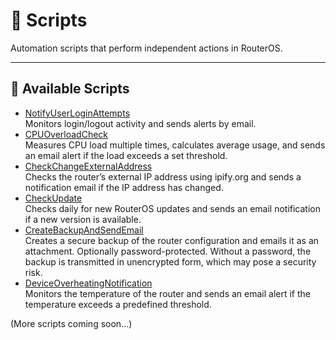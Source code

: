 # 🔧 Scripts

Automation scripts that perform independent actions in RouterOS.

---

## 📜 Available Scripts

- [NotifyUserLoginAttempts](./NotifyUserLoginAttempts/)  
  Monitors login/logout activity and sends alerts by email.
- [CPUOverloadCheck](./CPUOverloadCheck/)  
  Measures CPU load multiple times, calculates average usage, and sends an email alert if the load exceeds a set threshold.
- [CheckChangeExternalAddress](./CheckChangeExternalAddress/)  
  Checks the router’s external IP address using ipify.org and sends a notification email if the IP address has changed.
- [CheckUpdate](./CheckUpdate/)  
  Checks daily for new RouterOS updates and sends an email notification if a new version is available.
- [CreateBackupAndSendEmail](./CreateBackupAndSendEmail/)  
  Creates a secure backup of the router configuration and emails it as an attachment. Optionally password-protected. Without a password, the backup is transmitted in unencrypted form, which may pose a security risk.
- [DeviceOverheatingNotification](./DeviceOverheatingNotification/)  
  Monitors the temperature of the router and sends an email alert if the temperature exceeds a predefined threshold.

(More scripts coming soon...)
